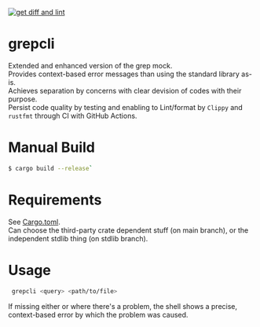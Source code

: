 [![get diff and lint](https://github.com/alicika/grepcli/actions/workflows/main.yml/badge.svg)](https://github.com/alicika/grepcli/actions/workflows/main.yml)

# grepcli
Extended and enhanced version of the grep mock.  
Provides context-based error messages than using the standard library as-is.  
Achieves separation by concerns with clear devision of codes with their purpose.  
Persist code quality by testing and enabling to Lint/format by `Clippy` and `rustfmt` through CI with GitHub Actions.  

# Manual Build
```bash
$ cargo build --release`
```  

# Requirements
See [Cargo.toml](/Cargo.toml).  
Can choose the third-party crate dependent stuff (on main branch), or the independent stdlib thing (on stdlib branch).

# Usage
```bash
 grepcli <query> <path/to/file> 
 ```  
 
If missing either or where there's a problem, the shell shows a precise, context-based error by which the problem was caused.  
